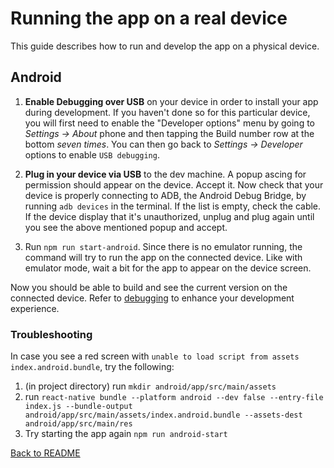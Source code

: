 # Running the app on a real device

This guide describes how to run and develop the app on a physical device.

## Android

1. **Enable Debugging over USB** on your device in order to install your app during development. If you haven't done so for this particular device, you will first need to enable the "Developer options" menu by going to _Settings → About_ phone and then tapping the Build number row at the bottom _seven times_. You can then go back to _Settings → Developer_ options to enable `USB debugging`.

2. **Plug in your device via USB** to the dev machine. A popup ascing for permission should appear on the device. Accept it. Now check that your device is properly connecting to ADB, the Android Debug Bridge, by running `adb devices` in the terminal. If the list is empty, check the cable. If the device display that it's unauthorized, unplug and plug again until you see the above mentioned popup and accept.

3. Run `npm run start-android`. Since there is no emulator running, the command will try to run the app on the connected device. Like with emulator mode, wait a bit for the app to appear on the device screen.

Now you should be able to build and see the current version on the connected device. Refer to [debugging](docs/debugging.md) to enhance your development experience.

### Troubleshooting

In case you see a red screen with `unable to load script from assets index.android.bundle`, try the following:

1. (in project directory) run `mkdir android/app/src/main/assets`
2. run `react-native bundle --platform android --dev false --entry-file index.js --bundle-output android/app/src/main/assets/index.android.bundle --assets-dest android/app/src/main/res`
3. Try starting the app again `npm run android-start`

[Back to README](README.md)
